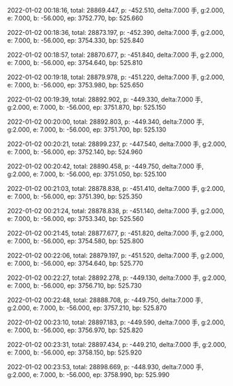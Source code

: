 2022-01-02 00:18:16, total: 28869.447, p: -452.510, delta:7.000 手, g:2.000, e: 7.000, b: -56.000, ep: 3752.770, bp: 525.660

2022-01-02 00:18:36, total: 28873.197, p: -452.390, delta:7.000 手, g:2.000, e: 7.000, b: -56.000, ep: 3754.330, bp: 525.840

2022-01-02 00:18:57, total: 28870.677, p: -451.840, delta:7.000 手, g:2.000, e: 7.000, b: -56.000, ep: 3754.640, bp: 525.810

2022-01-02 00:19:18, total: 28879.978, p: -451.220, delta:7.000 手, g:2.000, e: 7.000, b: -56.000, ep: 3753.980, bp: 525.650

2022-01-02 00:19:39, total: 28892.902, p: -449.330, delta:7.000 手, g:2.000, e: 7.000, b: -56.000, ep: 3751.870, bp: 525.150

2022-01-02 00:20:00, total: 28892.803, p: -449.340, delta:7.000 手, g:2.000, e: 7.000, b: -56.000, ep: 3751.700, bp: 525.130

2022-01-02 00:20:21, total: 28899.237, p: -447.540, delta:7.000 手, g:2.000, e: 7.000, b: -56.000, ep: 3752.140, bp: 524.960

2022-01-02 00:20:42, total: 28890.458, p: -449.750, delta:7.000 手, g:2.000, e: 7.000, b: -56.000, ep: 3751.050, bp: 525.100

2022-01-02 00:21:03, total: 28878.838, p: -451.410, delta:7.000 手, g:2.000, e: 7.000, b: -56.000, ep: 3751.390, bp: 525.350

2022-01-02 00:21:24, total: 28878.838, p: -451.140, delta:7.000 手, g:2.000, e: 7.000, b: -56.000, ep: 3753.340, bp: 525.560

2022-01-02 00:21:45, total: 28877.677, p: -451.820, delta:7.000 手, g:2.000, e: 7.000, b: -56.000, ep: 3754.580, bp: 525.800

2022-01-02 00:22:06, total: 28879.197, p: -451.520, delta:7.000 手, g:2.000, e: 7.000, b: -56.000, ep: 3754.640, bp: 525.770

2022-01-02 00:22:27, total: 28892.278, p: -449.130, delta:7.000 手, g:2.000, e: 7.000, b: -56.000, ep: 3756.710, bp: 525.730

2022-01-02 00:22:48, total: 28888.708, p: -449.750, delta:7.000 手, g:2.000, e: 7.000, b: -56.000, ep: 3757.210, bp: 525.870

2022-01-02 00:23:10, total: 28897.183, p: -449.590, delta:7.000 手, g:2.000, e: 7.000, b: -56.000, ep: 3756.970, bp: 525.820

2022-01-02 00:23:31, total: 28897.434, p: -449.210, delta:7.000 手, g:2.000, e: 7.000, b: -56.000, ep: 3758.150, bp: 525.920

2022-01-02 00:23:53, total: 28898.669, p: -448.930, delta:7.000 手, g:2.000, e: 7.000, b: -56.000, ep: 3758.990, bp: 525.990